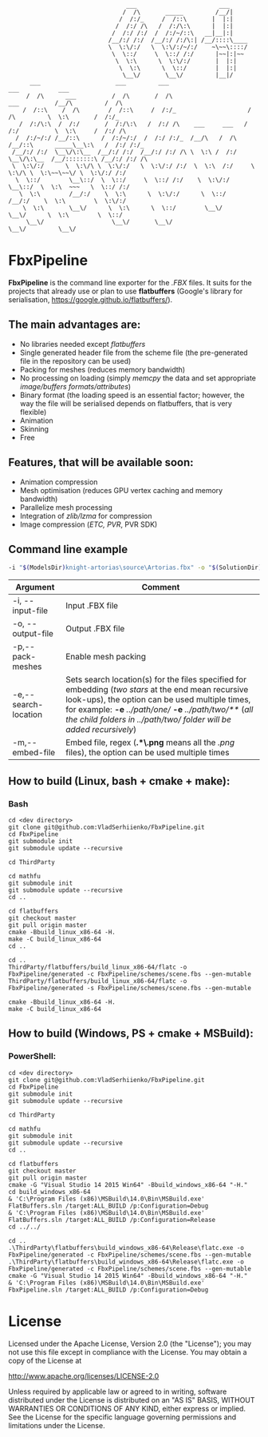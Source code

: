 ```
                                 ___                       ___
                                /  /\       _____         /__/|
                               /  /:/_     /  /::\       |  |:|
                              /  /:/ /\   /  /:/\:\      |  |:|
                             /  /:/ /:/  /  /:/~/::\   __|__|:|
                            /__/:/ /:/  /__/:/ /:/\:| /__/::::\____
                            \  \:\/:/   \  \:\/:/~/:/    ~\~~\::::/
                             \  \::/     \  \::/ /:/      |~~|:|~~
                              \  \:\      \  \:\/:/       |  |:|
                               \  \:\      \  \::/        |  |:|
                                \__\/       \__\/         |__|/
      ___                     ___         ___                                     ___           ___
     /  /\      ___          /  /\       /  /\                      ___          /__/\         /  /\
    /  /::\    /  /\        /  /::\     /  /:/_                    /  /\         \  \:\       /  /:/_
   /  /:/\:\  /  /:/       /  /:/\:\   /  /:/ /\    ___     ___   /  /:/          \  \:\     /  /:/ /\
  /  /:/~/:/ /__/::\      /  /:/~/:/  /  /:/ /:/_  /__/\   /  /\ /__/::\      _____\__\:\   /  /:/ /:/_
 /__/:/ /:/  \__\/\:\__  /__/:/ /:/  /__/:/ /:/ /\ \  \:\ /  /:/ \__\/\:\__  /__/::::::::\ /__/:/ /:/ /\
 \  \:\/:/      \  \:\/\ \  \:\/:/   \  \:\/:/ /:/  \  \:\  /:/     \  \:\/\ \  \:\~~\~~\/ \  \:\/:/ /:/
  \  \::/        \__\::/  \  \::/     \  \::/ /:/    \  \:\/:/       \__\::/  \  \:\  ~~~   \  \::/ /:/
   \  \:\        /__/:/    \  \:\      \  \:\/:/      \  \::/        /__/:/    \  \:\        \  \:\/:/
    \  \:\       \__\/      \  \:\      \  \::/        \__\/         \__\/      \  \:\        \  \::/
     \__\/                   \__\/       \__\/                                   \__\/         \__\/

```
# FbxPipeline
**FbxPipeline** is the command line exporter for the *.FBX* files. It suits for the projects that already use or plan to use **flatbuffers** (Google's library for serialisation, https://google.github.io/flatbuffers/).

## The main advantages are:
 - No libraries needed except *flatbuffers*
 - Single generated header file from the scheme file (the pre-generated file in the repository can be used)
 - Packing for meshes (reduces memory bandwidth)
 - No processing on loading (simply *memcpy* the data and set appropriate *image/buffers formats/attributes*)
 - Binary format (the loading speed is an essential factor; however, the way the file will be serialised depends on flatbuffers, that is very flexible)
 - Animation
 - Skinning
 - Free

## Features, that will be available soon:
 - Animation compression
 - Mesh optimisation (reduces GPU vertex caching and memory bandwidth)
 - Parallelize mesh processing
 - Integration of *zlib/lzma* for compression
 - Image compression (*ETC, PVR*, PVR SDK)

## Command line example
```sh
-i "$(ModelsDir)knight-artorias\source\Artorias.fbx" -o "$(SolutionDir)assets\Artoriasv2.fbxp" -p -e "$(ModelsDir)knight-artorias\**" -m ".*\.png"
```
|Argument|Comment|
|--------|-------|
|-i, --input-file|Input .FBX file|
|-o, --output-file|Output .FBX file|
|-p,--pack-meshes|Enable mesh packing|
|-e,--search-location|Sets search location(s) for the files specified for embedding (*two stars* at the end mean recursive look-ups), the option can be used multiple times, for example: **-e** *../path/one/* **-e** *../path/two/\*\** (*all the child folders in ../path/two/ folder will be added recursively*)|
|-m,--embed-file|Embed file, regex (**.\*\\.png** means all the *.png* files), the option can be used multiple times|

## How to build (Linux, bash + cmake + make):

### Bash
```
cd <dev directory>
git clone git@github.com:VladSerhiienko/FbxPipeline.git
cd FbxPipeline
git submodule init
git submodule update --recursive

cd ThirdParty

cd mathfu
git submodule init
git submodule update --recursive
cd ..

cd flatbuffers
git checkout master
git pull origin master
cmake -Bbuild_linux_x86-64 -H.
make -C build_linux_x86-64
cd ..

cd ..
ThirdParty/flatbuffers/build_linux_x86-64/flatc -o FbxPipeline/generated -c FbxPipeline/schemes/scene.fbs --gen-mutable
ThirdParty/flatbuffers/build_linux_x86-64/flatc -o FbxPipeline/generated -s FbxPipeline/schemes/scene.fbs --gen-mutable

cmake -Bbuild_linux_x86-64 -H.
make -C build_linux_x86-64

```

## How to build (Windows, PS + cmake + MSBuild): 

### PowerShell:
```
cd <dev directory>
git clone git@github.com:VladSerhiienko/FbxPipeline.git
cd FbxPipeline
git submodule init
git submodule update --recursive

cd ThirdParty

cd mathfu
git submodule init
git submodule update --recursive
cd ..

cd flatbuffers
git checkout master
git pull origin master
cmake -G "Visual Studio 14 2015 Win64" -Bbuild_windows_x86-64 "-H."
cd build_windows_x86-64
& 'C:\Program Files (x86)\MSBuild\14.0\Bin\MSBuild.exe' FlatBuffers.sln /target:ALL_BUILD /p:Configuration=Debug
& 'C:\Program Files (x86)\MSBuild\14.0\Bin\MSBuild.exe' FlatBuffers.sln /target:ALL_BUILD /p:Configuration=Release
cd ../../

cd ..
.\ThirdParty\flatbuffers\build_windows_x86-64\Release\flatc.exe -o FbxPipeline/generated -c FbxPipeline/schemes/scene.fbs --gen-mutable
.\ThirdParty\flatbuffers\build_windows_x86-64\Release\flatc.exe -o FbxPipeline/generated -c FbxPipeline/schemes/scene.fbs --gen-mutable
cmake -G "Visual Studio 14 2015 Win64" -Bbuild_windows_x86-64 "-H."
& 'C:\Program Files (x86)\MSBuild\14.0\Bin\MSBuild.exe' FbxPipeline.sln /target:ALL_BUILD /p:Configuration=Debug

```

# License
Licensed under the Apache License, Version 2.0 (the "License"); you may not
use this file except in compliance with the License. You may obtain a copy of
the License at

<http://www.apache.org/licenses/LICENSE-2.0>

Unless required by applicable law or agreed to in writing, software
distributed under the License is distributed on an "AS IS" BASIS, WITHOUT
WARRANTIES OR CONDITIONS OF ANY KIND, either express or implied. See the
License for the specific language governing permissions and limitations under
the License.
